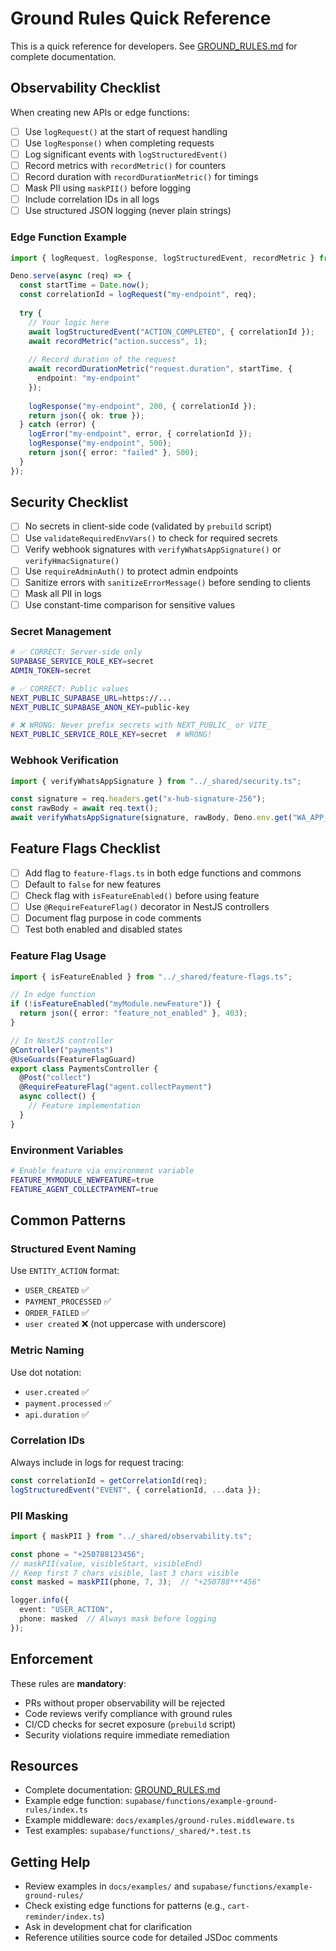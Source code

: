 # Ground Rules Quick Reference

This is a quick reference for developers. See [GROUND_RULES.md](GROUND_RULES.md) for complete documentation.

## Observability Checklist

When creating new APIs or edge functions:

- [ ] Use `logRequest()` at the start of request handling
- [ ] Use `logResponse()` when completing requests
- [ ] Log significant events with `logStructuredEvent()`
- [ ] Record metrics with `recordMetric()` for counters
- [ ] Record duration with `recordDurationMetric()` for timings
- [ ] Mask PII using `maskPII()` before logging
- [ ] Include correlation IDs in all logs
- [ ] Use structured JSON logging (never plain strings)

### Edge Function Example

```typescript
import { logRequest, logResponse, logStructuredEvent, recordMetric } from "../_shared/observability.ts";

Deno.serve(async (req) => {
  const startTime = Date.now();
  const correlationId = logRequest("my-endpoint", req);
  
  try {
    // Your logic here
    await logStructuredEvent("ACTION_COMPLETED", { correlationId });
    await recordMetric("action.success", 1);
    
    // Record duration of the request
    await recordDurationMetric("request.duration", startTime, {
      endpoint: "my-endpoint"
    });
    
    logResponse("my-endpoint", 200, { correlationId });
    return json({ ok: true });
  } catch (error) {
    logError("my-endpoint", error, { correlationId });
    logResponse("my-endpoint", 500);
    return json({ error: "failed" }, 500);
  }
});
```

## Security Checklist

- [ ] No secrets in client-side code (validated by `prebuild` script)
- [ ] Use `validateRequiredEnvVars()` to check for required secrets
- [ ] Verify webhook signatures with `verifyWhatsAppSignature()` or `verifyHmacSignature()`
- [ ] Use `requireAdminAuth()` to protect admin endpoints
- [ ] Sanitize errors with `sanitizeErrorMessage()` before sending to clients
- [ ] Mask all PII in logs
- [ ] Use constant-time comparison for sensitive values

### Secret Management

```bash
# ✅ CORRECT: Server-side only
SUPABASE_SERVICE_ROLE_KEY=secret
ADMIN_TOKEN=secret

# ✅ CORRECT: Public values
NEXT_PUBLIC_SUPABASE_URL=https://...
NEXT_PUBLIC_SUPABASE_ANON_KEY=public-key

# ❌ WRONG: Never prefix secrets with NEXT_PUBLIC_ or VITE_
NEXT_PUBLIC_SERVICE_ROLE_KEY=secret  # WRONG!
```

### Webhook Verification

```typescript
import { verifyWhatsAppSignature } from "../_shared/security.ts";

const signature = req.headers.get("x-hub-signature-256");
const rawBody = await req.text();
await verifyWhatsAppSignature(signature, rawBody, Deno.env.get("WA_APP_SECRET"));
```

## Feature Flags Checklist

- [ ] Add flag to `feature-flags.ts` in both edge functions and commons
- [ ] Default to `false` for new features
- [ ] Check flag with `isFeatureEnabled()` before using feature
- [ ] Use `@RequireFeatureFlag()` decorator in NestJS controllers
- [ ] Document flag purpose in code comments
- [ ] Test both enabled and disabled states

### Feature Flag Usage

```typescript
import { isFeatureEnabled } from "../_shared/feature-flags.ts";

// In edge function
if (!isFeatureEnabled("myModule.newFeature")) {
  return json({ error: "feature_not_enabled" }, 403);
}

// In NestJS controller
@Controller("payments")
@UseGuards(FeatureFlagGuard)
export class PaymentsController {
  @Post("collect")
  @RequireFeatureFlag("agent.collectPayment")
  async collect() {
    // Feature implementation
  }
}
```

### Environment Variables

```bash
# Enable feature via environment variable
FEATURE_MYMODULE_NEWFEATURE=true
FEATURE_AGENT_COLLECTPAYMENT=true
```

## Common Patterns

### Structured Event Naming

Use `ENTITY_ACTION` format:
- `USER_CREATED` ✅
- `PAYMENT_PROCESSED` ✅
- `ORDER_FAILED` ✅
- `user created` ❌ (not uppercase with underscore)

### Metric Naming

Use dot notation:
- `user.created` ✅
- `payment.processed` ✅
- `api.duration` ✅

### Correlation IDs

Always include in logs for request tracing:

```typescript
const correlationId = getCorrelationId(req);
logStructuredEvent("EVENT", { correlationId, ...data });
```

### PII Masking

```typescript
import { maskPII } from "../_shared/observability.ts";

const phone = "+250788123456";
// maskPII(value, visibleStart, visibleEnd)
// Keep first 7 chars visible, last 3 chars visible
const masked = maskPII(phone, 7, 3);  // "+250788***456"

logger.info({ 
  event: "USER_ACTION",
  phone: masked  // Always mask before logging
});
```

## Enforcement

These rules are **mandatory**:

- PRs without proper observability will be rejected
- Code reviews verify compliance with ground rules
- CI/CD checks for secret exposure (`prebuild` script)
- Security violations require immediate remediation

## Resources

- Complete documentation: [GROUND_RULES.md](GROUND_RULES.md)
- Example edge function: `supabase/functions/example-ground-rules/index.ts`
- Example middleware: `docs/examples/ground-rules.middleware.ts`
- Test examples: `supabase/functions/_shared/*.test.ts`

## Getting Help

- Review examples in `docs/examples/` and `supabase/functions/example-ground-rules/`
- Check existing edge functions for patterns (e.g., `cart-reminder/index.ts`)
- Ask in development chat for clarification
- Reference utilities source code for detailed JSDoc comments
